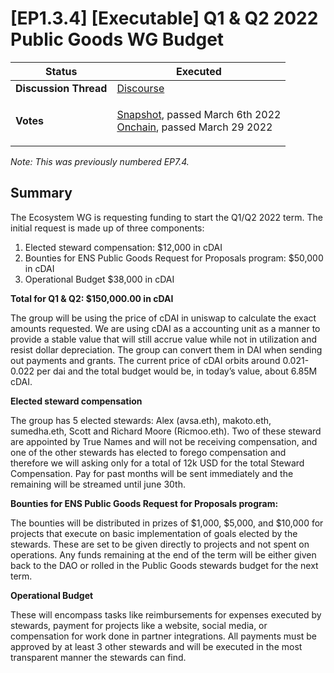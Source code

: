 # \[EP1.3.4] \[Executable] Q1 & Q2 2022 Public Goods WG Budget

| **Status**            | Executed                                                                                                                                                                                                                                                                                                                                                                                        |
| --------------------- | ----------------------------------------------------------------------------------------------------------------------------------------------------------------------------------------------------------------------------------------------------------------------------------------------------------------------------------------------------------------------------------------------- |
| **Discussion Thread** | [Discourse](https://discuss.ens.domains/t/draft-q1-q2-2022-public-goods-working-group-budget-request/11022)                                                                                                                                                                                                                                                                                     |
| **Votes**             | <p><a href="https://snapshot.org/#/ens.eth/proposal/0x8c05add423e7ab5900113b203326286763d402f88300ebbe65c278ed2488b8d1">Snapshot</a>, passed March 6th 2022<br><a href="https://www.withtally.com/governance/eip155:1:0x323A76393544d5ecca80cd6ef2A560C6a395b7E3/proposal/115615865324623814833258987703837575663427750121726187103053182962864855260310">Onchain</a>, passed March 29 2022</p> |

_Note: This was previously numbered EP7.4._

## Summary

The Ecosystem WG is requesting funding to start the Q1/Q2 2022 term. The initial request is made up of three components:

1. Elected steward compensation: $12,000 in cDAI
2. Bounties for ENS Public Goods Request for Proposals program: $50,000 in cDAI
3. Operational Budget $38,000 in cDAI

**Total for Q1 & Q2: $150,000.00 in cDAI**

The group will be using the price of cDAI in uniswap to calculate the exact amounts requested. We are using cDAI as a accounting unit as a manner to provide a stable value that will still accrue value while not in utilization and resist dollar depreciation. The group can convert them in DAI when sending out payments and grants. The current price of cDAI orbits around 0.021-0.022 per dai and the total budget would be, in today’s value, about 6.85M cDAI.

**Elected steward compensation**

The group has 5 elected stewards: Alex (avsa.eth), makoto.eth, sumedha.eth, Scott and Richard Moore (Ricmoo.eth). Two of these steward are appointed by True Names and will not be receiving compensation, and one of the other stewards has elected to forego compensation and therefore we will asking only for a total of 12k USD for the total Steward Compensation. Pay for past months will be sent immediately and the remaining will be streamed until june 30th.

**Bounties for ENS Public Goods Request for Proposals program:**

The bounties will be distributed in prizes of $1,000, $5,000, and $10,000 for projects that execute on basic implementation of goals elected by the stewards. These are set to be given directly to projects and not spent on operations. Any funds remaining at the end of the term will be either given back to the DAO or rolled in the Public Goods stewards budget for the next term.

**Operational Budget**

These will encompass tasks like reimbursements for expenses executed by stewards, payment for projects like a website, social media, or compensation for work done in partner integrations. All payments must be approved by at least 3 other stewards and will be executed in the most transparent manner the stewards can find.

